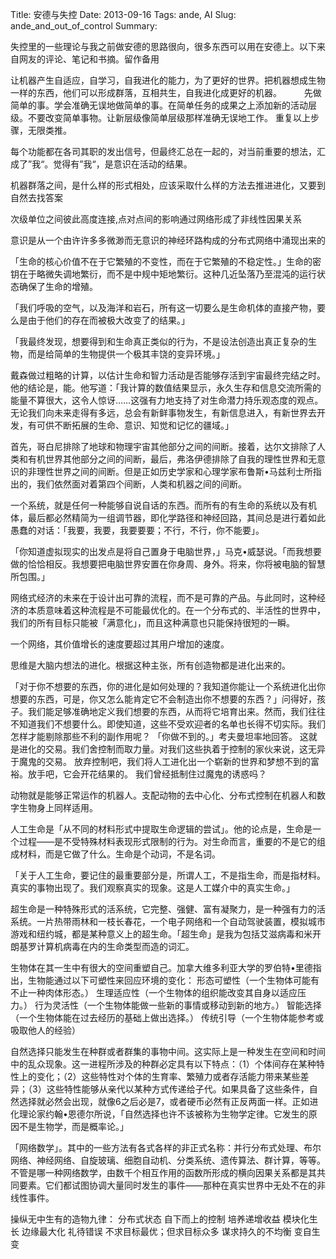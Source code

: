 Title: 安德与失控
Date: 2013-09-16
Tags: ande, AI
Slug: ande_and_out_of_control
Summary: 

失控里的一些理论与我之前做安德的思路很向，很多东西可以用在安德上。以下来自网友的评论、笔记和书摘。留作备用

让机器产生自适应，自学习，自我进化的能力，为了更好的世界。把机器想成生物一样的东西，他们可以形成群落，互相共生，自我进化成更好的机器。 
　　 
先做简单的事。学会准确无误地做简单的事。在简单任务的成果之上添加新的活动层级。不要改变简单事物。让新层级像简单层级那样准确无误地工作。 重复以上步骤，无限类推。

每个功能都在各司其职的发出信号，但最终汇总在一起的，对当前重要的想法，汇成了”我“。觉得有”我“，是意识在活动的结果。 

机器群落之间，是什么样的形式相处，应该采取什么样的方法去推进进化，又要到自然去找答案

次级单位之间彼此高度连接,点对点间的影响通过网络形成了非线性因果关系

意识是从一个由许许多多微渺而无意识的神经环路构成的分布式网络中涌现出来的

「生命的核心价值不在于它繁殖的不变性，而在于它繁殖的不稳定性。」生命的密钥在于略微失调地繁衍，而不是中规中矩地繁衍。这种几近坠落乃至混沌的运行状态确保了生命的增殖。 

「我们呼吸的空气，以及海洋和岩石，所有这一切要么是生命机体的直接产物，要么是由于他们的存在而被极大改变了的结果。」 

「我最终发现，想要得到和生命真正类似的行为，不是设法创造出真正复杂的生物，而是给简单的生物提供一个极其丰饶的变异环境。」 

戴森做过粗略的计算，以估计生命和智力活动是否能够存活到宇宙最终完结之时。他的结论是，能。他写道：「我计算的数值结果显示，永久生存和信息交流所需的能量不算很大，这令人惊讶……这强有力地支持了对生命潜力持乐观态度的观点。无论我们向未来走得有多远，总会有新鲜事物发生，有新信息进入，有新世界去开发，有可供不断拓展的生命、意识、知觉和记忆的疆域。」 


首先，哥白尼排除了地球和物理宇宙其他部分之间的间断。接着，达尔文排除了人类和有机世界其他部分之间的间断，最后，弗洛伊德排除了自我的理性世界和无意识的非理性世界之间的间断。但是正如历史学家和心理学家布鲁斯•马兹利士所指出的，我们依然面对着第四个间断，人类和机器之间的间断。 

一个系统，就是任何一种能够自说自话的东西。而所有的有生命的系统以及有机体，最后都必然精简为一组调节器，即化学路径和神经回路，其间总是进行着如此愚蠢的对话：「我要，我要，我要要要；不行，不行，你不能要」。 

「你知道虚拟现实的出发点是将自己置身于电脑世界，」马克•威瑟说。「而我想要做的恰恰相反。我想要把电脑世界安置在你身周、身外。将来，你将被电脑的智慧所包围。」 

网络式经济的未来在于设计出可靠的流程，而不是可靠的产品。与此同时，这种经济的本质意味着这种流程是不可能最优化的。在一个分布式的、半活性的世界中，我们的所有目标只能被「满意化」，而且这种满意也只能保持很短的一瞬。 

一个网络，其价值增长的速度要超过其用户增加的速度。 

思维是大脑内想法的进化。根据这种主张，所有创造物都是进化出来的。 

「对于你不想要的东西，你的进化是如何处理的？我知道你能让一个系统进化出你想要的东西，可是，你又怎么能肯定它不会制造出你不想要的东西？」问得好，孩子。我们能足够准确地定义我们想要的东西，从而将它培育出来。然而，我们往往不知道我们不想要什么。即使知道，这些不受欢迎者的名单也长得不切实际。我们怎样才能剔除那些不利的副作用呢？ 「你做不到的。」考夫曼坦率地回答。 这就是进化的交易。我们舍控制而取力量。对我们这些执着于控制的家伙来说，这无异于魔鬼的交易。 放弃控制吧，我们将人工进化出一个崭新的世界和梦想不到的富裕。放手吧，它会开花结果的。 我们曾经抵制住过魔鬼的诱惑吗？ 

动物就是能够正常运作的机器人。支配动物的去中心化、分布式控制在机器人和数字生物身上同样适用。 

人工生命是「从不同的材料形式中提取生命逻辑的尝试」。他的论点是，生命是一个过程——是不受特殊材料表现形式限制的行为。对生命而言，重要的不是它的组成材料，而是它做了什么。生命是个动词，不是名词。

「关于人工生命，要记住的最重要部分是，所谓人工，不是指生命，而是指材料。真实的事物出现了。我们观察真实的现象。这是人工媒介中的真实生命。」 

超生命是一种特殊形式的活系统，它完整、强健、富有凝聚力，是一种强有力的活系统。一片热带雨林和一枝长春花，一个电子网络和一个自动驾驶装置，模拟城市游戏和纽约城，都是某种意义上的超生命。「超生命」是我为包括艾滋病毒和米开朗基罗计算机病毒在内的生命类型而造的词汇。 

生物体在其一生中有很大的空间重塑自己。加拿大维多利亚大学的罗伯特•里德指出，生物能通过以下可塑性来回应环境的变化： 形态可塑性（一个生物体可能有不止一种肉体形态。） 生理适应性（一个生物体的组织能改变其自身以适应压力。） 行为灵活性（一个生物体能做一些新的事情或移动到新的地方。） 智能选择（一个生物体能在过去经历的基础上做出选择。） 传统引导（一个生物体能参考或吸取他人的经验） 

自然选择只能发生在种群或者群集的事物中间。这实际上是一种发生在空间和时间中的乱众现象。这一进程所涉及的种群必定具有以下特点：（1）个体间存在某种特性上的变化；（2）这些特性对个体的生育率、繁殖力或者存活能力带来某些差异；（3）这些特性能够从亲代以某种方式传递给子代。如果具备了这些条件，自然选择就必然会出现，就像6之后必是7，或者硬币必然有正反两面一样。正如进化理论家约翰•恩德尔所说，「自然选择也许不该被称为生物学定律。它发生的原因不是生物学，而是概率论。」 

「网络数学」。其中的一些方法有各式各样的非正式名称：并行分布式处理、布尔网络、神经网络、自旋玻璃、细胞自动机、分类系统、遗传算法、群计算，等等。不管是哪一种网络数学，由数千个相互作用的函数所形成的横向因果关系都是其共同要素。它们都试图协调大量同时发生的事件——那种在真实世界中无处不在的非线性事件。 

操纵无中生有的造物九律： 分布式状态 自下而上的控制 培养递增收益 模块化生长 边缘最大化 礼待错误 不求目标最优；但求目标众多 谋求持久的不均衡 变自生变 
